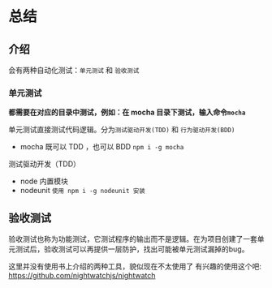 # 总结

## 介绍

会有两种自动化测试：`单元测试` 和 `验收测试`

### 单元测试

**都需要在对应的目录中测试，例如：在 mocha 目录下测试，输入命令`mocha`**

单元测试直接测试代码逻辑。分为`测试驱动开发(TDD)` 和 `行为驱动开发(BDD)`

- mocha 既可以 TDD ，也可以 BDD `npm i -g mocha`

测试驱动开发（TDD）
- node 内置模块
- nodeunit `使用 npm i -g nodeunit 安装`

## 验收测试

验收测试也称为功能测试，它测试程序的输出而不是逻辑。在为项目创建了一套单元测试后，验收测试可以再提供一层防护，找出可能被单元测试漏掉的bug。

这里并没有使用书上介绍的两种工具，貌似现在不太使用了
有兴趣的使用这个吧: https://github.com/nightwatchjs/nightwatch